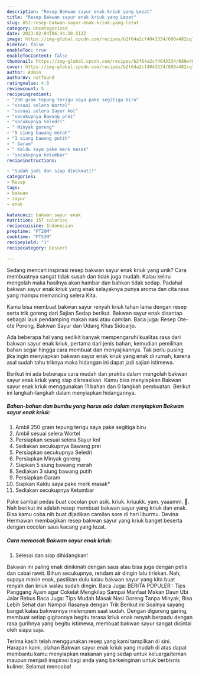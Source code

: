 ```yaml
---
description: "Resep Bakwan sayur enak kriuk yang Lezat"
title: "Resep Bakwan sayur enak kriuk yang Lezat"
slug: 851-resep-bakwan-sayur-enak-kriuk-yang-lezat
category: Uncategorized
date: 2023-02-04T06:44:20.512Z
image: https://img-global.cpcdn.com/recipes/b2f64a2cf4043334/680x482cq70/bakwan-sayur-enak-kriuk-foto-resep-utama.jpg
hideToc: false
enableToc: true
enableTocContent: false
thumbnail: https://img-global.cpcdn.com/recipes/b2f64a2cf4043334/680x482cq70/bakwan-sayur-enak-kriuk-foto-resep-utama.jpg
cover: https://img-global.cpcdn.com/recipes/b2f64a2cf4043334/680x482cq70/bakwan-sayur-enak-kriuk-foto-resep-utama.jpg
author: Admin
authorAv: notfound
ratingvalue: 4.6
reviewcount: 5
recipeingredient:
- "250 gram tepung terigu saya pake segitiga biru"
- "sesuai selera Wortel"
- "sesuai selera Sayur kol"
- "secukupnya Bawang prei"
- "secukupnya Seledri"
- " Minyak goreng"
- "5 siung bawang merah"
- "3 siung bawang putih"
- " Garam"
- " Kaldu saya pake merk masak"
- "secukupnya Ketumbar"
recipeinstructions:

- "Sudah jadi dan siap dinikmati!"
categories:
- Resep
tags:
- bakwan
- sayur
- enak

katakunci: bakwan sayur enak 
nutrition: 157 calories
recipecuisine: Indonesian
preptime: "PT20M"
cooktime: "PT53M"
recipeyield: "1"
recipecategory: Dessert

---
```





Sedang mencari inspirasi resep bakwan sayur enak kriuk yang unik? Cara membuatnya sangat tidak susah dan tidak juga mudah. Kalau keliru mengolah maka hasilnya akan hambar dan bahkan tidak sedap. Padahal bakwan sayur enak kriuk yang enak selayaknya punya aroma dan cita rasa yang mampu memancing selera Kita.





Kamu bisa membuat bakwan sayur renyah kriuk tahan lama dengan resep serta trik goreng dari Sajian Sedap berikut. Bakwan sayur enak disantap sebagai lauk pendamping makan nasi atau camilan. Baca juga: Resep Ote-ote Porong, Bakwan Sayur dan Udang Khas Sidoarjo.

Ada beberapa hal yang sedikit banyak mempengaruhi kualitas rasa dari bakwan sayur enak kriuk, pertama dari jenis bahan, kemudian pemilihan bahan segar hingga cara membuat dan menyajikannya. Tak perlu pusing jika ingin menyiapkan bakwan sayur enak kriuk yang enak di rumah, karena asal sudah tahu triknya maka hidangan ini dapat jadi sajian istimewa.






Berikut ini ada beberapa cara mudah dan praktis dalam mengolah bakwan sayur enak kriuk yang siap dikreasikan. Kamu bisa menyiapkan Bakwan sayur enak kriuk menggunakan 11 bahan dan 0 langkah pembuatan. Berikut ini langkah-langkah dalam menyiapkan hidangannya.

<!--inarticleads1-->

##### Bahan-bahan dan bumbu yang harus ada dalam menyiapkan Bakwan sayur enak kriuk:

1. Ambil 250 gram tepung terigu saya pake segitiga biru
1. Ambil sesuai selera Wortel
1. Persiapkan sesuai selera Sayur kol
1. Sediakan secukupnya Bawang prei
1. Persiapkan secukupnya Seledri
1. Persiapkan  Minyak goreng
1. Siapkan 5 siung bawang merah
1. Sediakan 3 siung bawang putih
1. Persiapkan  Garam
1. Siapkan  Kaldu saya pake merk masak*
1. Sediakan secukupnya Ketumbar


Pake sambal pedas buat cocolan pun asik. kriuk. kriuukk. yam. yaaamm. 🤤. Nah berikut ini adalah resep membuat bakwan sayur yang kriuk dan enak. Bisa kamu coba nih buat dijadikan camilan sore di hari liburmu. Devina Hermawan membagikan resep bakwan sayur yang kriuk banget beserta dengan cocolan saus kacang yang lezat. 

<!--inarticleads2-->

##### Cara memasak Bakwan sayur enak kriuk:


1. Selesai dan siap dihidangkan!

Bakwan ini paling enak dinikmati dengan saus atau bisa juga dengan petis dan cabai rawit. Bihun secukupnya, rendam air dingin lalu tiriskan. Nah, supaya makin enak, pastikan dulu kalau bakwan sayur yang kita buat renyah dan kriuk walau sudah dingin. Baca Juga: BERITA POPULER : Tips Panggang Ayam agar Cokelat Mengkilap Sampai Manfaat Makan Daun Ubi Jalar Rebus Baca Juga: Tips Mudah Masak Nasi Goreng Tanpa Minyak, Bisa Lebih Sehat dan Nampol Rasanya dengan Trik Berikut ini Soalnya sayang banget kalau bakwannya melempem saat sudah. Dengan digoreng garing, membuat setiap gigitannya begitu terasa kriuk enak renyah berpadu dengan rasa gurihnya yang begitu istimewa, membuat bakwan sayur sangat dicintai oleh siapa saja. 

Terima kasih telah menggunakan resep yang kami tampilkan di sini. Harapan kami, olahan Bakwan sayur enak kriuk yang mudah di atas dapat membantu kamu menyiapkan makanan yang sedap untuk keluarga/teman maupun menjadi inspirasi bagi anda yang berkeinginan untuk berbisnis kuliner. Selamat mencoba!
